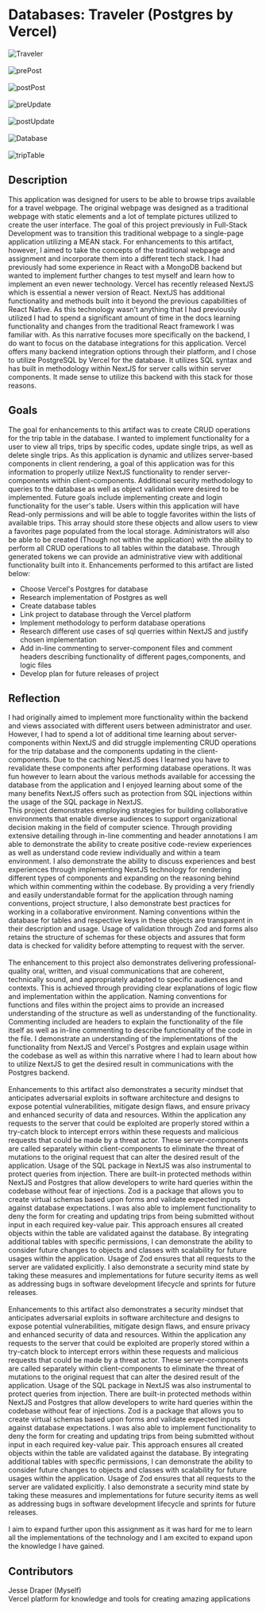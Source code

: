 
# Databases: Traveler (Postgres by Vercel)
![Traveler](./travelerPictures/1.png)<br/><br/>
![prePost](./travelerPictures/prePost.png) <br/><br/>
![postPost](./travelerPictures/postPost.png) <br/><br/>
![preUpdate](./travelerPictures/preUpdate.png) <br/><br/>
![postUpdate](./travelerPictures/postUpdate.png) <br/><br/>
![Database](./travelerPictures/database.png)<br/><br/>
![tripTable](./travelerPictures/tripTable.png)

## Description

This application was designed for users to be able to browse trips available for a travel webpage. The original webpage was designed as a traditional webpage with static elements and a lot of template pictures utilized to create the user interface. The goal of this project previously in Full-Stack Development was to transition this traditional webpage to a single-page application utilizing a MEAN stack. For enhancements to this artifact, however, I aimed to take the concepts of the traditional webpage and assignment and incorporate them into a different tech stack. I had previously had some experience in React with a MongoDB backend but wanted to implement further changes to test myself and learn how to implement an even newer technology. Vercel has recently released NextJS which is essential a newer version of React. NextJS has additional functionality and methods built into it beyond the previous capabilities of React Native. As this technology wasn't anything that I had previously utilized I had to spend a significant amount of time in the docs learning functionality and changes from the traditional React framework I was familiar with. As this narrative focuses more specifically on the backend, I do want to focus on the database integrations for this application. Vercel offers many backend integration options through their platform, and I chose to utilize PostgreSQL by Vercel for the database. It utilizes SQL syntax and has built in methodology within NextJS for server calls within server components. It made sense to utilize this backend with this stack for those reasons. 

## Goals

The goal for enhancements to this artifact was to create CRUD operations for the trip table in the database. I wanted to implement functionality for a user to view all trips, trips by specific codes, update single trips, as well as delete single trips. As this application is dynamic and utilizes server-based components in client rendering, a goal of this application was for this information to properly utilize NextJS functionality to render server-components within client-components. Additional security methodology to queries to the database as well as object validation were desired to be implemented. Future goals include implementing create and login functionality for the user's table. Users within this application will have Read-only permissions and will be able to toggle favorites within the lists of available trips. This array should store these objects and allow users to view a favorites page populated from the local storage. Administrators will also be able to be created (Though not within the application) with the ability to perform all CRUD operations to all tables within the database. Through generated tokens we can provide an administrative view with additional functionality built into it. Enhancements performed to this artifact are listed below: 
<ul>
  <li>Choose Vercel's Postgres for database</li>
  <li>Research implementation of Postgres as well</li>
  <li>Create database tables</li>
  <li>Link project to database through the Vercel platform</li>
  <li>Implement methodology to perform database operations</li>
  <li>Research different use cases of sql querries within NextJS and justify chosen implementation</li>
  <li>Add in-line commenting to server-component files and comment headers describing functionality of different pages,components, and logic files</li>
  <li>Develop plan for future releases of project</li>
</ul>

## Reflection

I had originally aimed to implement more functionality within the backend and views associated with different users between administrator and user. However, I had to spend a lot of additional time learning about server-components within NextJS and did struggle implementing CRUD operations for the trip database and the components updating in the client-components. Due to the caching NextJS does I learned you have to revalidate these components after performing database operations. It was fun however to learn about the various methods available for accessing the database from the application and I enjoyed learning about some of the many benefits NextJS offers such as protection from SQL injections within the usage of the SQL package in NextJS.<br/>
This project demonstrates employing strategies for building collaborative environments that enable diverse audiences to support organizational decision making in the field of computer science. Through providing extensive detailing through in-line commenting and header annotations I am able to demonstrate the ability to create positive code-review experiences as well as understand code review individually and within a team environment. I also demonstrate the ability to discuss experiences and best experiences through implementing NextJS technology for rendering different types of components and expanding on the reasoning behind which within commenting within the codebase. By providing a very friendly and easily understandable format for the application through naming conventions, project structure, I also demonstrate best practices for working in a collaborative environment. Naming conventions within the database for tables and respective keys in these objects are transparent in their description and usage. Usage of validation through Zod and forms also retains the structure of schemas for these objects and assures that form data is checked for validity before attempting to request with the server. 
<br/><br/>
The enhancement to this project also demonstrates delivering professional-quality oral, written, and visual communications that are coherent, technically sound, and appropriately adapted to specific audiences and contexts. This is achieved through providing clear explanations of logic flow and implementation within the application. Naming conventions for functions and files within the project aims to provide an increased understanding of the structure as well as understanding of the functionality. Commenting included are headers to explain the functionality of the file itself as well as in-line commenting to describe functionality of the code in the file. I demonstrate an understanding of the implementations of the functionality from NextJS and Vercel's Postgres and explain usage within the codebase as well as within this narrative where I had to learn about how to utilize NextJS to get the desired result in communications with the Postgres backend. 
<br/><br/>
Enhancements to this artifact also demonstrates a security mindset that anticipates adversarial exploits in software architecture and designs to expose potential vulnerabilities, mitigate design flaws, and ensure privacy and enhanced security of data and resources. Within the application any requests to the server that could be exploited are properly stored within a try-catch block to intercept errors within these requests and malicious requests that could be made by a threat actor. These server-components are called separately within client-components to eliminate the threat of mutations to the original request that can alter the desired result of the application. Usage of the SQL package in NextJS was also instrumental to protect queries from injection. There are built-in protected methods within NextJS and Postgres that allow developers to write hard queries within the codebase without fear of injections. Zod is a package that allows you to create virtual schemas based upon forms and validate expected inputs against database expectations. I was also able to implement functionality to deny the form for creating and updating trips from being submitted without input in each required key-value pair. This approach ensures all created objects within the table are validated against the database. By integrating additional tables with specific permissions, I can demonstrate the ability to consider future changes to objects and classes with scalability for future usages within the application. Usage of Zod ensures that all requests to the server are validated explicitly. I also demonstrate a security mind state by taking these measures and implementations for future security items as well as addressing bugs in software development lifecycle and sprints for future releases. 
 <br/><br/>
Enhancements to this artifact also demonstrates a security mindset that anticipates adversarial exploits in software architecture and designs to expose potential vulnerabilities, mitigate design flaws, and ensure privacy and enhanced security of data and resources. Within the application any requests to the server that could be exploited are properly stored within a try-catch block to intercept errors within these requests and malicious requests that could be made by a threat actor. These server-components are called separately within client-components to eliminate the threat of mutations to the original request that can alter the desired result of the application. Usage of the SQL package in NextJS was also instrumental to protect queries from injection. There are built-in protected methods within NextJS and Postgres that allow developers to write hard queries within the codebase without fear of injections. Zod is a package that allows you to create virtual schemas based upon forms and validate expected inputs against database expectations. I was also able to implement functionality to deny the form for creating and updating trips from being submitted without input in each required key-value pair. This approach ensures all created objects within the table are validated against the database. By integrating additional tables with specific permissions, I can demonstrate the ability to consider future changes to objects and classes with scalability for future usages within the application. Usage of Zod ensures that all requests to the server are validated explicitly. I also demonstrate a security mind state by taking these measures and implementations for future security items as well as addressing bugs in software development lifecycle and sprints for future releases. 
 <br/><br/>
I aim to expand further upon this assignment as it was hard for me to learn all the implementations of the technology and I am excited to expand upon the knowledge I have gained.

## Contributors
Jesse Draper (Myself)<br/>
Vercel platform for knowledge and tools for creating amazing applications
